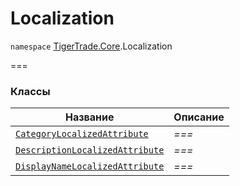 
# Localization

`namespace` [TigerTrade.Core](../TigerTrade.Core.md).Localization

===


### Классы
| Название | Описание |
| --- | --- |
| [`CategoryLocalizedAttribute`](./Localization/CategoryLocalizedAttribute.cs.md) | *===* |
| [`DescriptionLocalizedAttribute`](./Localization/DescriptionLocalizedAttribute.cs.md) | *===* |
| [`DisplayNameLocalizedAttribute`](./Localization/DisplayNameLocalizedAttribute.cs.md) | *===* |
